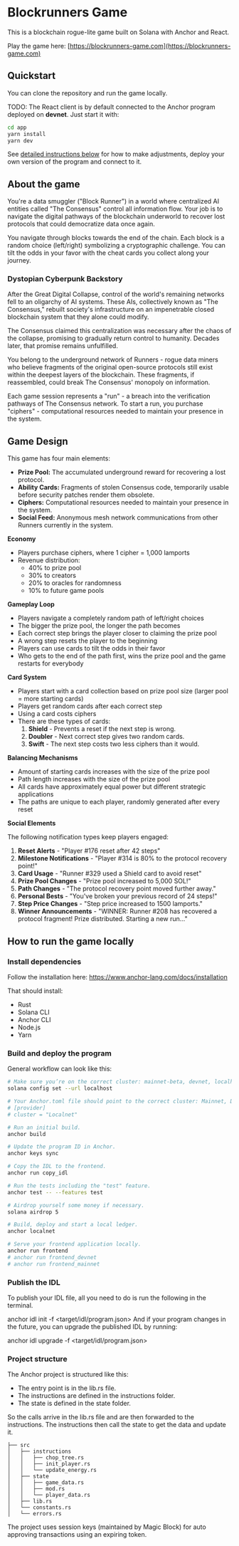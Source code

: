 # Blockrunners Game

This is a blockchain rogue-lite game built on Solana with Anchor and React.

Play the game here: [https://blockrunners-game.com](https://blockrunners-game.com)

## Quickstart

You can clone the repository and run the game locally.

TODO: The React client is by default connected to the Anchor program deployed on **devnet**. Just start it with:

```bash
cd app
yarn install
yarn dev
```

See [detailed instructions below](#how-to-run-the-game-locally) for how to make adjustments, deploy your own version of the program and connect to it.

## About the game

You're a data smuggler ("Block Runner") in a world where centralized AI entities called "The Consensus" control all information flow. Your job is to navigate the digital pathways of the blockchain underworld to recover lost protocols that could democratize data once again.

You navigate through blocks towards the end of the chain. Each block is a random choice (left/right) symbolizing a cryptographic challenge. You can tilt the odds in your favor with the cheat cards you collect along your journey.

### Dystopian Cyberpunk Backstory

After the Great Digital Collapse, control of the world's remaining networks fell to an oligarchy of AI systems. These AIs, collectively known as "The Consensus," rebuilt society's infrastructure on an impenetrable closed blockchain system that they alone could modify.

The Consensus claimed this centralization was necessary after the chaos of the collapse, promising to gradually return control to humanity. Decades later, that promise remains unfulfilled.

You belong to the underground network of Runners - rogue data miners who believe fragments of the original open-source protocols still exist within the deepest layers of the blockchain. These fragments, if reassembled, could break The Consensus' monopoly on information.

Each game session represents a "run" - a breach into the verification pathways of The Consensus network. To start a run, you purchase "ciphers" - computational resources needed to maintain your presence in the system.

## Game Design

This game has four main elements:

- **Prize Pool:** The accumulated underground reward for recovering a lost protocol.
- **Ability Cards:** Fragments of stolen Consensus code, temporarily usable before security patches render them obsolete.
- **Ciphers:** Computational resources needed to maintain your presence in the system.
- **Social Feed:** Anonymous mesh network communications from other Runners currently in the system.

**Economy**

- Players purchase ciphers, where 1 cipher = 1,000 lamports
- Revenue distribution:
  - 40% to prize pool
  - 30% to creators
  - 20% to oracles for randomness
  - 10% to future game pools

**Gameplay Loop**

- Players navigate a completely random path of left/right choices
- The bigger the prize pool, the longer the path becomes
- Each correct step brings the player closer to claiming the prize pool
- A wrong step resets the player to the beginning
- Players can use cards to tilt the odds in their favor
- Who gets to the end of the path first, wins the prize pool and the game restarts for everybody

**Card System**

- Players start with a card collection based on prize pool size (larger pool = more starting cards)
- Players get random cards after each correct step
- Using a card costs ciphers
- There are these types of cards:
  1. **Shield** - Prevents a reset if the next step is wrong.
  2. **Doubler** - Next correct step gives two random cards.
  3. **Swift** - The next step costs two less ciphers than it would.

**Balancing Mechanisms**

- Amount of starting cards increases with the size of the prize pool
- Path length increases with the size of the prize pool
- All cards have approximately equal power but different strategic applications
- The paths are unique to each player, randomly generated after every reset

**Social Elements**

The following notification types keep players engaged:

1. **Reset Alerts** - "Player #176 reset after 42 steps"
2. **Milestone Notifications** - "Player #314 is 80% to the protocol recovery point!"
3. **Card Usage** - "Runner #329 used a Shield card to avoid reset"
4. **Prize Pool Changes** - "Prize pool increased to 5,000 SOL!"
5. **Path Changes** - "The protocol recovery point moved further away."
6. **Personal Bests** - "You've broken your previous record of 24 steps!"
7. **Step Price Changes** - "Step price increased to 1500 lamports."
8. **Winner Announcements** - "WINNER: Runner #208 has recovered a protocol fragment! Prize distributed. Starting a new run..."

## How to run the game locally

### Install dependencies

Follow the installation here: https://www.anchor-lang.com/docs/installation

That should install:

- Rust
- Solana CLI
- Anchor CLI
- Node.js
- Yarn

### Build and deploy the program

General workflow can look like this:

```bash
# Make sure you’re on the correct cluster: mainnet-beta, devnet, localhost.
solana config set --url localhost

# Your Anchor.toml file should point to the correct cluster: Mainnet, Devnet, Localnet.
# [provider]
# cluster = "Localnet"

# Run an initial build.
anchor build

# Update the program ID in Anchor.
anchor keys sync

# Copy the IDL to the frontend.
anchor run copy_idl

# Run the tests including the "test" feature.
anchor test -- --features test

# Airdrop yourself some money if necessary.
solana airdrop 5

# Build, deploy and start a local ledger.
anchor localnet

# Serve your frontend application locally.
anchor run frontend
# anchor run frontend_devnet
# anchor run frontend_mainnet
```

### Publish the IDL
To publish your IDL file, all you need to do is run the following in the terminal.

anchor idl init <programId> -f <target/idl/program.json>
And if your program changes in the future, you can upgrade the published IDL by running:

anchor idl upgrade <programId> -f <target/idl/program.json>

### Project structure

The Anchor project is structured like this:
- The entry point is in the lib.rs file.
- The instructions are defined in the instructions folder.
- The state is defined in the state folder.

So the calls arrive in the lib.rs file and are then forwarded to the instructions.
The instructions then call the state to get the data and update it.

```shell
├── src
│   ├── instructions
│   │   ├── chop_tree.rs
│   │   ├── init_player.rs
│   │   └── update_energy.rs
│   ├── state
│   │   ├── game_data.rs
│   │   ├── mod.rs
│   │   └── player_data.rs
│   ├── lib.rs
│   └── constants.rs
│   └── errors.rs

```

The project uses session keys (maintained by Magic Block) for auto approving transactions using an expiring token.
